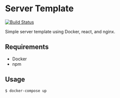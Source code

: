 # Server Template

[![Build Status](https://travis-ci.org/NFhbar/server-template.svg?branch=master)](https://travis-ci.org/NFhbar/server-template)

Simple server template using Docker, react, and nginx.

## Requirements
- Docker
- npm

## Usage
```
$ docker-compose up
```
